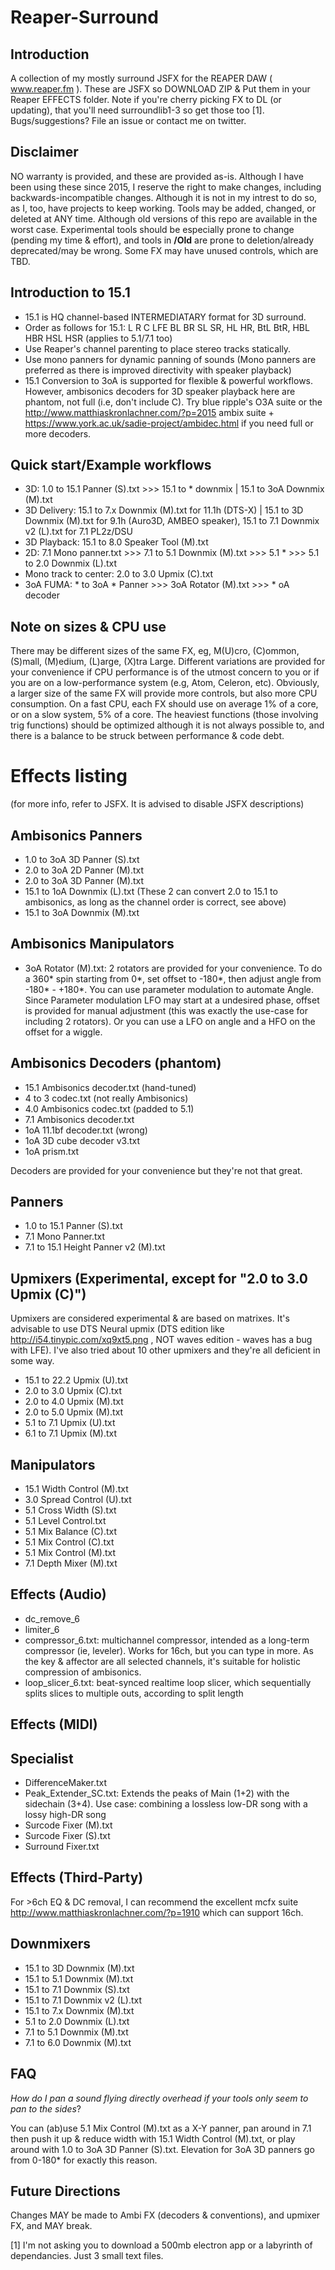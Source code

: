 # Reaper-Surround

Introduction
---
A collection of my mostly surround JSFX for the REAPER DAW ( www.reaper.fm ). These are JSFX so DOWNLOAD ZIP & Put them in your Reaper EFFECTS folder. Note if you're cherry picking FX to DL (or updating), that you'll need surroundlib1-3 so get those too [1]. Bugs/suggestions? File an issue or contact me on twitter.

Disclaimer
---
NO warranty is provided, and these are provided as-is. Although I have been using these since 2015, I reserve the right to make changes, including backwards-incompatible changes. Although it is not in my intrest to do so, as I, too, have projects to keep working. Tools may be added, changed, or deleted at ANY time. Although old versions of this repo are available in the worst case. Experimental tools should be especially prone to change (pending my time & effort), and tools in **/Old** are prone to deletion/already deprecated/may be wrong. Some FX may have unused controls, which are TBD.

Introduction to 15.1
---
* 15.1 is HQ channel-based INTERMEDIATARY format for 3D surround.
* Order as follows for 15.1: L R C LFE BL BR SL SR, HL HR, BtL BtR, HBL HBR HSL HSR (applies to 5.1/7.1 too)
* Use Reaper's channel parenting to place  stereo tracks statically.
* Use mono panners for dynamic panning of sounds (Mono panners are preferred as there is improved directivity with speaker playback)
* 15.1 Conversion to 3oA is supported for flexible & powerful workflows. However, ambisonics decoders for 3D speaker playback here are phantom, not full (i.e, don't include C). Try blue ripple's O3A suite or the http://www.matthiaskronlachner.com/?p=2015 ambix suite + https://www.york.ac.uk/sadie-project/ambidec.html if you need full or more decoders.

Quick start/Example workflows
---
* 3D: 1.0 to 15.1 Panner (S).txt >>> 15.1 to * downmix | 15.1 to 3oA Downmix (M).txt
* 3D Delivery: 15.1 to 7.x Downmix (M).txt for 11.1h (DTS-X) | 15.1 to 3D Downmix (M).txt for 9.1h (Auro3D, AMBEO speaker),  15.1 to 7.1 Downmix v2 (L).txt for 7.1 PL2z/DSU
* 3D Playback: 15.1 to 8.0 Speaker Tool (M).txt
* 2D: 7.1 Mono panner.txt >>> 7.1 to 5.1 Downmix (M).txt >>> 5.1 * >>> 5.1 to 2.0 Downmix (L).txt
* Mono track to center: 2.0 to 3.0 Upmix (C).txt
* 3oA FUMA: * to 3oA * Panner >>> 3oA Rotator (M).txt >>> * oA decoder

Note on sizes & CPU use
---
There may be different sizes of the same FX, eg, M(U)cro, (C)ommon, (S)mall, (M)edium, (L)arge, (X)tra Large. Different variations are provided for your convenience if CPU performance is of the utmost concern to you or if you are on a low-performance system (e.g, Atom, Celeron, etc). Obviously, a larger size of the same FX will provide more controls, but also more CPU consumption. On a fast CPU, each FX should use on average 1% of a core, or on a slow system, 5% of a core. The heaviest functions (those involving trig functions) should be optimized although it is not always possible to, and there is a balance to be struck between performance & code debt.

# Effects listing
 (for more info, refer to JSFX. It is advised to disable JSFX descriptions)

Ambisonics Panners
---
- 1.0 to 3oA 3D Panner (S).txt
- 2.0 to 3oA 2D Panner (M).txt
- 2.0 to 3oA 3D Panner (M).txt
- 15.1 to 1oA Downmix (L).txt (These 2 can convert 2.0 to 15.1 to ambisonics, as long as the channel order is correct, see above)
- 15.1 to 3oA Downmix (M).txt

Ambisonics Manipulators
---
- 3oA Rotator (M).txt: 2 rotators are provided for your convenience. To do a 360* spin starting from 0*, set offset to -180*, then adjust angle from -180* - +180*. You can use parameter modulation to automate Angle. Since Parameter modulation LFO may start at a undesired phase, offset is provided for manual adjustment (this was exactly the use-case for including 2 rotators). Or you can use a LFO on angle and a HFO on the offset for a wiggle.

Ambisonics Decoders (phantom)
---
- 15.1 Ambisonics decoder.txt (hand-tuned)
- 4 to 3 codec.txt (not really Ambisonics)
- 4.0 Ambisonics codec.txt (padded to 5.1)
- 7.1 Ambisonics decoder.txt
- 1oA 11.1bf decoder.txt (wrong)
- 1oA 3D cube decoder v3.txt
- 1oA prism.txt

Decoders are provided for your convenience but they're not that great.

Panners
---
- 1.0 to 15.1 Panner (S).txt
- 7.1 Mono Panner.txt
- 7.1 to 15.1 Height Panner v2 (M).txt


Upmixers (Experimental, except for "2.0 to 3.0 Upmix (C)")
---
Upmixers are considered experimental & are based on matrixes. It's advisable to use DTS Neural upmix (DTS edition like http://i54.tinypic.com/xq9xt5.png , NOT waves edition - waves has a bug with LFE). I've also tried about 10 other upmixers and they're all deficient in some way.

- 15.1 to 22.2 Upmix (U).txt
- 2.0 to 3.0 Upmix (C).txt
- 2.0 to 4.0 Upmix (M).txt
- 2.0 to 5.0 Upmix (M).txt
- 5.1 to 7.1 Upmix (U).txt
- 6.1 to 7.1 Upmix (M).txt

Manipulators
---
- 15.1 Width Control (M).txt
- 3.0 Spread Control (U).txt
- 5.1 Cross Width (S).txt
- 5.1 Level Control.txt
- 5.1 Mix Balance (C).txt
- 5.1 Mix Control (C).txt
- 5.1 Mix Control (M).txt
- 7.1 Depth Mixer (M).txt

Effects (Audio)
---
- dc_remove_6
- limiter_6
- compressor_6.txt: multichannel compressor, intended as a long-term compressor (ie, leveler). Works for 16ch, but you can type in more. As the key & affector are all selected channels, it's suitable for holistic compression of ambisonics.
- loop_slicer_6.txt: beat-synced realtime loop slicer, which sequentially splits slices to multiple outs, according to split length

Effects (MIDI)
---

Specialist
---
- DifferenceMaker.txt
- Peak_Extender_SC.txt: Extends the peaks of Main (1+2) with the sidechain (3+4). Use case: combining a lossless low-DR song with a lossy high-DR song
- Surcode Fixer (M).txt
- Surcode Fixer (S).txt
- Surround Fixer.txt

Effects (Third-Party)
---
For >6ch EQ & DC removal, I can recommend the excellent mcfx suite http://www.matthiaskronlachner.com/?p=1910 which can support 16ch.

Downmixers
---
- 15.1 to 3D Downmix (M).txt
- 15.1 to 5.1 Downmix (M).txt
- 15.1 to 7.1 Downmix (S).txt
- 15.1 to 7.1 Downmix v2 (L).txt
- 15.1 to 7.x Downmix (M).txt
- 5.1 to 2.0 Downmix (L).txt
- 7.1 to 5.1 Downmix (M).txt
- 7.1 to 6.0 Downmix (M).txt


FAQ
---

*How do I pan a sound flying directly overhead if your tools only seem to pan to the sides*?

You can (ab)use 5.1 Mix Control (M).txt as a X-Y panner, pan around in 7.1 then push it up & reduce width with 15.1 Width Control (M).txt, or play around with 1.0 to 3oA 3D Panner (S).txt. Elevation for 3oA 3D panners go from 0-180* for exactly this reason.

Future Directions
---
Changes MAY be made to Ambi FX (decoders & conventions), and upmixer FX, and MAY break.

[1]  I'm not asking you to download a 500mb electron app or a labyrinth of dependancies. Just 3 small text files.
